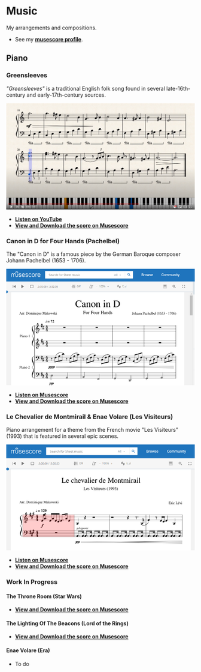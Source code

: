# Music

My arrangements and compositions.

- See my [**musescore profile**](https://musescore.com/dominiquemakowski).

## Piano

### Greensleeves

*"Greensleeves"* is a traditional English folk song found in several late-16th-century and early-17th-century sources.

[![Greensleeves for piano on youtube](Piano/Greensleeves/Thumbnail.png)](https://www.youtube.com/watch?v=c1goTidB1Es)

- [**Listen on YouTube**](https://www.youtube.com/watch?v=c1goTidB1Es)
- [**View and Download the score on Musescore**](https://musescore.com/dominiquemakowski/greensleeves)


### Canon in D for Four Hands (Pachelbel)

The "Canon in D" is a famous piece by the German Baroque composer Johann Pachelbel (1653 - 1706).

[![Canon in D for four hands piano](Piano/CanonD/Thumbnail.png)](https://musescore.com/dominiquemakowski/canon-in-d)

- [**Listen on Musescore**](https://musescore.com/dominiquemakowski/canon-in-d)
- [**View and Download the score on Musescore**](https://musescore.com/dominiquemakowski/canon-in-d)

### Le Chevalier de Montmirail \& Enae Volare (Les Visiteurs)

Piano arrangement for a theme from the French movie "Les Visiteurs" (1993) that is featured in several epic scenes.

[![Canon in D for four hands piano](Piano/LesVisiteurs/Thumbnail.png)](https://musescore.com/dominiquemakowski/les-visiteurs)

- [**Listen on Musescore**](https://musescore.com/dominiquemakowski/les-visiteurs)
- [**View and Download the score on Musescore**](Piano/LesVisiteurs/LesVisiteurs_DominiqueMakowski.pdf)



### Work In Progress

#### The Throne Room (Star Wars)

- [**View and Download the score on Musescore**](Piano/TheThroneRoom/TheThroneRoom_DominiqueMakowski.pdf)

#### The Lighting Of The Beacons (Lord of the Rings)

- [**View and Download the score on Musescore**](Piano/LightingOfTheBeacons/LightingOfTheBeacons_DominiqueMakowski.pdf)

#### Enae Volare (Era)

- To do
